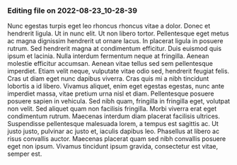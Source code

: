 

### Editing file on 2022-08-23_10-28-39

Nunc egestas turpis eget leo rhoncus rhoncus vitae a dolor. Donec et hendrerit ligula. Ut in nunc elit. Ut non libero tortor. Pellentesque eget metus ac magna dignissim hendrerit ut ornare lacus. In placerat ligula in posuere rutrum. Sed hendrerit magna at condimentum efficitur. Duis euismod quis ipsum et lacinia. Nulla interdum fermentum neque at fringilla. Aenean molestie efficitur accumsan. Aenean vitae tellus sed sem pellentesque imperdiet.
Etiam velit neque, vulputate vitae odio sed, hendrerit feugiat felis. Cras ut diam eget nunc dapibus viverra. Cras quis mi a nibh tincidunt lobortis a id libero. Vivamus aliquet, enim eget egestas egestas, nunc ante imperdiet massa, vitae pretium urna nisl et diam. Pellentesque posuere posuere sapien in vehicula. Sed nibh quam, fringilla in fringilla eget, volutpat non velit. Sed aliquet quam non facilisis fringilla. Morbi viverra erat eget condimentum rutrum. Maecenas interdum diam placerat facilisis ultrices. Suspendisse pellentesque malesuada lorem, a tempus est sagittis ac. Ut justo justo, pulvinar ac justo et, iaculis dapibus leo. Phasellus at libero ac risus convallis auctor. Maecenas placerat quam sed nibh convallis posuere eget non ipsum. Vivamus tincidunt ipsum gravida, consectetur est vitae, semper est.


